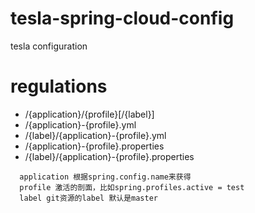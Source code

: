 # tesla-spring-cloud-config
tesla configuration 

# regulations 
* /{application}/{profile}[/{label}]
* /{application}-{profile}.yml
* /{label}/{application}-{profile}.yml
* /{application}-{profile}.properties
* /{label}/{application}-{profile}.properties  
```
  application 根据spring.config.name来获得
  profile 激活的剖面，比如spring.profiles.active = test
  label git资源的label 默认是master
```
